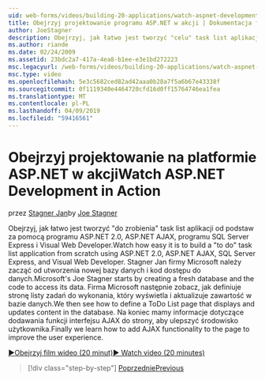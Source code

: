 ```yaml
---
uid: web-forms/videos/building-20-applications/watch-aspnet-development-in-action
title: Obejrzyj projektowanie programu ASP.NET w akcji | Dokumentacja firmy Microsoft
author: JoeStagner
description: Obejrzyj, jak łatwo jest tworzyć "celu" task list aplikacji od podstaw za pomocą programu ASP.NET 2.0, ASP.NET AJAX, programu SQL Server Express i Visual Web Developer. MIC...
ms.author: riande
ms.date: 02/24/2009
ms.assetid: 23bdc2a7-417a-4ea8-b1ee-e3e1bd272223
msc.legacyurl: /web-forms/videos/building-20-applications/watch-aspnet-development-in-action
msc.type: video
ms.openlocfilehash: 5e3c5682ced82ad42aaa0b28a7f5a6b67e43338f
ms.sourcegitcommit: 0f1119340e4464720cfd16d0ff15764746ea1fea
ms.translationtype: MT
ms.contentlocale: pl-PL
ms.lasthandoff: 04/09/2019
ms.locfileid: "59416561"
---
```

# <a name="watch-aspnet-development-in-action"></a><span data-ttu-id="67231-104">Obejrzyj projektowanie na platformie ASP.NET w akcji</span><span class="sxs-lookup"><span data-stu-id="67231-104">Watch ASP.NET Development in Action</span></span>

<span data-ttu-id="67231-105">przez [Stagner Jan](https://github.com/JoeStagner)</span><span class="sxs-lookup"><span data-stu-id="67231-105">by [Joe Stagner](https://github.com/JoeStagner)</span></span>

<span data-ttu-id="67231-106">Obejrzyj, jak łatwo jest tworzyć "do zrobienia" task list aplikacji od podstaw za pomocą programu ASP.NET 2.0, ASP.NET AJAX, programu SQL Server Express i Visual Web Developer.</span><span class="sxs-lookup"><span data-stu-id="67231-106">Watch how easy it is to build a "to do" task list application from scratch using ASP.NET 2.0, ASP.NET AJAX, SQL Server Express, and Visual Web Developer.</span></span> <span data-ttu-id="67231-107">Stagner Jan firmy Microsoft należy zacząć od utworzenia nowej bazy danych i kod dostępu do danych.</span><span class="sxs-lookup"><span data-stu-id="67231-107">Microsoft's Joe Stagner starts by creating a fresh database and the code to access its data.</span></span> <span data-ttu-id="67231-108">Firma Microsoft następnie zobacz, jak definiuje stronę listy zadań do wykonania, który wyświetla i aktualizuje zawartość w bazie danych.</span><span class="sxs-lookup"><span data-stu-id="67231-108">We then see how to define a ToDo List page that displays and updates content in the database.</span></span> <span data-ttu-id="67231-109">Na koniec mamy informacje dotyczące dodawania funkcji interfejsu AJAX do strony, aby ulepszyć środowisko użytkownika.</span><span class="sxs-lookup"><span data-stu-id="67231-109">Finally we learn how to add AJAX functionality to the page to improve the user experience.</span></span>

[<span data-ttu-id="67231-110">&#9654;Obejrzyj film wideo (20 minut)</span><span class="sxs-lookup"><span data-stu-id="67231-110">&#9654; Watch video (20 minutes)</span></span>](https://channel9.msdn.com/Blogs/ASP-NET-Site-Videos/watch-aspnet-development-in-action)

> [!div class="step-by-step"]
> [<span data-ttu-id="67231-111">Poprzednie</span><span class="sxs-lookup"><span data-stu-id="67231-111">Previous</span></span>](lesson-8-working-with-the-gridview-and-formview.md)
